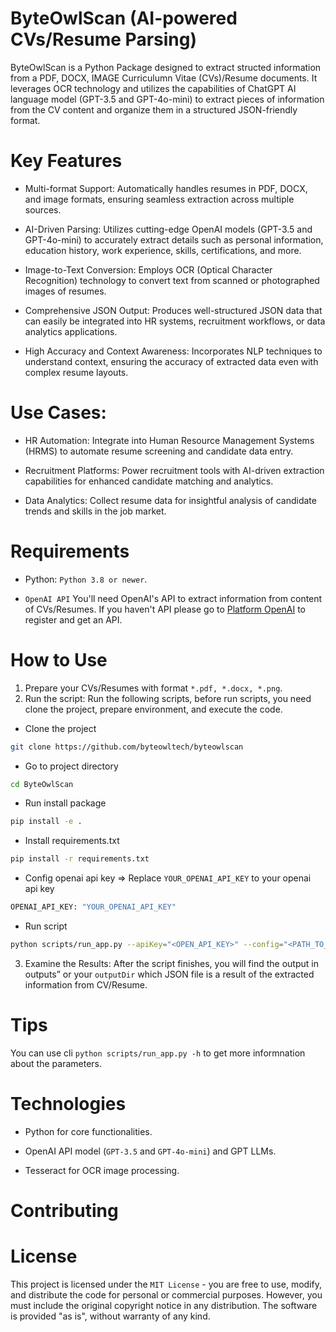# ByteOwlScan (AI-powered CVs/Resume Parsing)
ByteOwlScan is a Python Package designed to extract structed information from a PDF, DOCX, IMAGE Curriculumn Vitae (CVs)/Resume documents. It leverages OCR technology and utilizes the capabilities of ChatGPT AI language model (GPT-3.5 and GPT-4o-mini) to extract pieces of information from the CV content and organize them in a structured JSON-friendly format.

# Key Features
- Multi-format Support: Automatically handles resumes in PDF, DOCX, and image formats, ensuring seamless extraction across multiple sources.

- AI-Driven Parsing: Utilizes cutting-edge OpenAI models (GPT-3.5 and GPT-4o-mini) to accurately extract details such as personal information, education history, work experience, skills, certifications, and more.

- Image-to-Text Conversion: Employs OCR (Optical Character Recognition) technology to convert text from scanned or photographed images of resumes.

- Comprehensive JSON Output: Produces well-structured JSON data that can easily be integrated into HR systems, recruitment workflows, or data analytics applications.

- High Accuracy and Context Awareness: Incorporates NLP techniques to understand context, ensuring the accuracy of extracted data even with complex resume layouts.

# Use Cases:

- HR Automation: Integrate into Human Resource Management Systems (HRMS) to automate resume screening and candidate data entry.

- Recruitment Platforms: Power recruitment tools with AI-driven extraction capabilities for enhanced candidate matching and analytics.

- Data Analytics: Collect resume data for insightful analysis of candidate trends and skills in the job market.

# Requirements
- Python: `Python 3.8 or newer`.

- `OpenAI API` You'll need OpenAI's API to extract information from content of CVs/Resumes. If you haven't API please go to [Platform OpenAI](https://platform.openai.com/) to register and get an API.

# How to Use

1. Prepare your CVs/Resumes with format `*.pdf, *.docx, *.png`.
2. Run the script: Run the following scripts, before run scripts, you need clone the project, prepare environment, and execute the code.

- Clone the project

```bash
git clone https://github.com/byteowltech/byteowlscan
```

- Go to project directory

```bash
cd ByteOwlScan
```

- Run install package

```bash
pip install -e .
```

- Install requirements.txt

```bash
pip install -r requirements.txt
```

- Config openai api key => Replace `YOUR_OPENAI_API_KEY` to your openai api key

```sh
OPENAI_API_KEY: "YOUR_OPENAI_API_KEY"
```

- Run script

```bash
python scripts/run_app.py --apiKey="<OPEN_API_KEY>" --config="<PATH_TO_PROJECT_DIRECTORY>/config.yaml" --filePath="<PATH_TO_FILE_TO_SCAN>" --outputDir="<PATH_TO_DIRECTORY_TO_SAVE_RESULT>"
```

3. Examine the Results: After the script finishes, you will find the output in outputs” or your `outputDir` which JSON file is a result of the extracted information from CV/Resume.


# Tips
You can use cli `python scripts/run_app.py -h` to get more informnation about the parameters.


# Technologies

- Python for core functionalities.

- OpenAI API model (`GPT-3.5` and `GPT-4o-mini`) and GPT LLMs.

- Tesseract for OCR image processing.


# Contributing

# License

This project is licensed under the `MIT License` - you are free to use, modify, and distribute the code for personal or commercial purposes. However, you must include the original copyright notice in any distribution. The software is provided "as is", without warranty of any kind.

